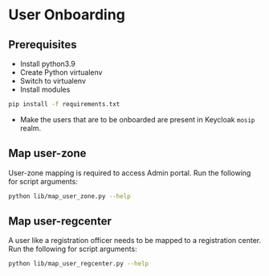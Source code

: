 # User Onboarding

## Prerequisites
* Install python3.9 
* Create Python virtualenv
* Switch to virtualenv
* Install modules
```sh
pip install -f requirements.txt
```
* Make the users that are to be onboarded are present in Keycloak `mosip` realm.

## Map user-zone
User-zone mapping is required to access Admin portal.  Run the following for script arguments:
```sh
python lib/map_user_zone.py --help
```

## Map user-regcenter
A user like a registration officer needs to be mapped to a registration center. Run the following for script arguments:
```sh
python lib/map_user_regcenter.py --help
```
